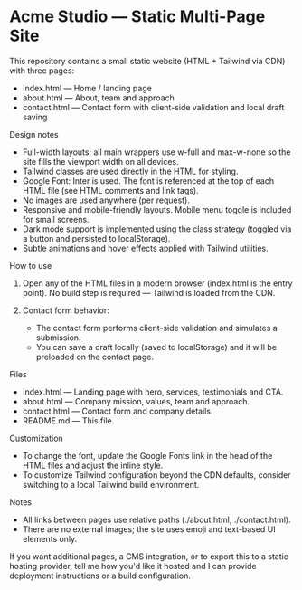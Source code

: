 # Acme Studio — Static Multi-Page Site

This repository contains a small static website (HTML + Tailwind via CDN) with three pages:

- index.html — Home / landing page
- about.html — About, team and approach
- contact.html — Contact form with client-side validation and local draft saving

Design notes
- Full-width layouts: all main wrappers use w-full and max-w-none so the site fills the viewport width on all devices.
- Tailwind classes are used directly in the HTML for styling.
- Google Font: Inter is used. The font is referenced at the top of each HTML file (see HTML comments and link tags).
- No images are used anywhere (per request).
- Responsive and mobile-friendly layouts. Mobile menu toggle is included for small screens.
- Dark mode support is implemented using the class strategy (toggled via a button and persisted to localStorage).
- Subtle animations and hover effects applied with Tailwind utilities.

How to use
1. Open any of the HTML files in a modern browser (index.html is the entry point). No build step is required — Tailwind is loaded from the CDN.

2. Contact form behavior:
   - The contact form performs client-side validation and simulates a submission.
   - You can save a draft locally (saved to localStorage) and it will be preloaded on the contact page.

Files
- index.html — Landing page with hero, services, testimonials and CTA.
- about.html — Company mission, values, team and approach.
- contact.html — Contact form and company details.
- README.md — This file.

Customization
- To change the font, update the Google Fonts link in the head of the HTML files and adjust the inline style.
- To customize Tailwind configuration beyond the CDN defaults, consider switching to a local Tailwind build environment.

Notes
- All links between pages use relative paths (./about.html, ./contact.html).
- There are no external images; the site uses emoji and text-based UI elements only.

If you want additional pages, a CMS integration, or to export this to a static hosting provider, tell me how you'd like it hosted and I can provide deployment instructions or a build configuration.

